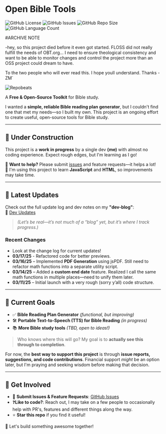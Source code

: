 # Open Bible Tools

![GitHub License](https://img.shields.io/github/license/zman0-cmd/open-bible-tools)
![GitHub Issues](https://img.shields.io/github/issues/zman0-cmd/open-bible-tools)
![GitHub Repo Size](https://img.shields.io/github/repo-size/zman0-cmd/open-bible-tools)
![GitHub Language Count](https://img.shields.io/github/languages/count/zman0-cmd/open-bible-tools)

#ARCHIVE NOTE

-hey, so this project died before it even got started. FLOSS did not really fulfill the needs of OBT.org... I need to ensure theological consistency and want to be able to monitor changes and control the project more than an OSS project could dream to have. 

To the two people who will ever read this. I hope youll understand. Thanks -ZM`

![Repobeats](https://repobeats.axiom.co/api/embed/d4c16ab6e32b408f294a8f18f71afb4832c10f20.svg "Repobeats analytics image")  

A **Free & Open-Source Toolkit** for Bible study.  

I wanted a **simple, reliable Bible reading plan generator**, but I couldn't find one that met my needs—so I built my own. This project is an ongoing effort to create useful, open-source tools for Bible study.  

---

## 🚧 **Under Construction**  

This project is a **work in progress** by a single dev **(me)** with almost no coding experience. Expect rough edges, but I'm learning as I go!  

🔹 **Want to help?** Please submit [issues](https://github.com/zman0-cmd/open-bible-tools/issues) and feature requests—it helps a lot!  
🔹 I'm using this project to learn **JavaScript** and **HTML**, so improvements may take time.  

---

## 📢 **Latest Updates**  

Check out the full update log and dev notes on my **"dev-blog"**:  
📌 [Dev Updates](https://notes.zackmace.com/bible-tools/Reading+Plan+Generator+-+Individual/Dev-updates/OBT%26RPG+-+Dev+Updates)  

> *(Let’s be real—it’s not much of a “blog” yet, but it’s where I track progress.)*

### **Recent Changes**

- Look at the change log for current updates!
- **03/17/25** - Refactored code for better previews.
- **03/16/25** – Implemented **PDF Generation** using jsPDF. Still need to refactor math functions into a separate utility script.
- **03/14/25** – Added a **custom end date** feature. Realized I call the same math functions in multiple places—need to unify them later.
- **03/11/25** – Initial launch with a very rough (sorry y’all) code structure.

---

## 🎯 **Current Goals**

- ✅ **Bible Reading Plan Generator** *(functional, but improving)*
- 🛠️ **Portable Text-to-Speech (TTS) for Bible Reading** *(in progress)*
- 📚 **More Bible study tools** *(TBD, open to ideas!)*  

> Who knows where this will go? My goal is to **actually see this through to completion**.  

For now, the **best way to support this project** is through **issue reports, suggestions, and code contributions**. Financial support *might* be an option later, but I'm praying and seeking wisdom before making that decision.  

---

## 🔗 **Get Involved**

- 📝 **Submit Issues & Feature Requests**: [GitHub Issues](https://github.com/zman0-cmd/open-bible-tools/issues)
- ❓**Like to code?**: Reach out, I may take on a few people to occasionally help with PR's, features and different things along the way.
- ⭐ **Star this repo** if you find it useful!  

🚀 Let's build something awesome together!  
